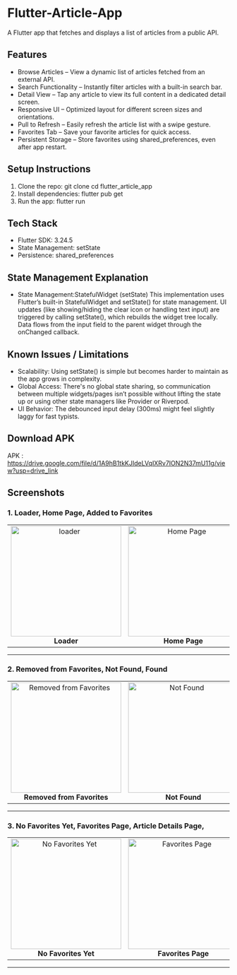 # Flutter-Article-App

A Flutter app that fetches and displays a list of articles from a public
API.
## Features
- Browse Articles – View a dynamic list of articles fetched from an external API.
- Search Functionality – Instantly filter articles with a built-in search bar.
- Detail View – Tap any article to view its full content in a dedicated detail screen.
- Responsive UI – Optimized layout for different screen sizes and orientations.
- Pull to Refresh – Easily refresh the article list with a swipe gesture.
- Favorites Tab – Save your favorite articles for quick access.
- Persistent Storage – Store favorites using shared_preferences, even after app restart.
  
## Setup Instructions
1. Clone the repo:
git clone <your-repo-link>
cd flutter_article_app
2. Install dependencies:
flutter pub get
3. Run the app:
flutter run
## Tech Stack
- Flutter SDK: 3.24.5
- State Management: setState
- Persistence: shared_preferences
## State Management Explanation
- State Management:StatefulWidget (setState)
This implementation uses Flutter’s built-in StatefulWidget and setState() for state management. UI updates (like showing/hiding the clear icon or handling text input) are triggered by calling setState(), which rebuilds the widget tree locally. Data flows from the input field to the parent widget through the onChanged callback.

## Known Issues / Limitations
- Scalability: Using setState() is simple but becomes harder to maintain as the app grows in complexity.
- Global Access: There's no global state sharing, so communication between multiple widgets/pages isn’t possible without lifting the state up or using other state managers like Provider or Riverpod.
- UI Behavior: The debounced input delay (300ms) might feel slightly laggy for fast typists.

## Download APK
APK : https://drive.google.com/file/d/1A9hB1tkKJIdeLVqIXRv7ION2N37mU11g/view?usp=drive_link

## Screenshots

### **1. Loader, Home Page, Added to Favorites**
<table>
  <tr>
    <td align="center">
      <img src="https://github.com/user-attachments/assets/0463b5ef-03f3-46b3-b234-3835058af2c2" alt="loader" width="250"/>
      <br><b>Loader</b>
    </td>
    <td align="center">
      <img src="https://github.com/user-attachments/assets/f37a5c18-e066-423b-8ce8-c59a771c671e" alt="Home Page" width="250"/>
      <br><b>Home Page</b>
    </td>
    <td align="center">
      <img src="https://github.com/user-attachments/assets/3ba44945-3e5c-48f0-9940-0a0ab4e283d3" alt="Added to Favorites" width="250"/>
      <br><b>Added to Favorites</b>
    </td>
  </tr>
</table>

---

### **2. Removed from Favorites, Not Found, Found**
<table>
  <tr>
    <td align="center">
      <img src="https://github.com/user-attachments/assets/faaba9f4-235a-44bc-a503-264583550549" alt="Removed from Favorites" width="250"/>
      <br><b>Removed from Favorites</b>
    </td>
    <td align="center">
      <img src="https://github.com/user-attachments/assets/428e6876-af21-4cb4-a964-137952217e7c" alt="Not Found" width="250"/>
      <br><b>Not Found</b>
    </td>
    <td align="center">
      <img src="https://github.com/user-attachments/assets/eb6a6872-098d-4ddd-82f6-f20307cd3909" alt="Found" width="250"/>
      <br><b>Found</b>
    </td>
  </tr>
</table>

---

### **3. No Favorites Yet, Favorites Page, Article Details Page,**
<table>
  <tr>
    <td align="center">
      <img src="https://github.com/user-attachments/assets/a174bcd4-dd45-4dc0-83c0-4d1df0edb9b1" alt="No Favorites Yet" width="250"/>
      <br><b>No Favorites Yet</b>
    </td>
    <td align="center">
      <img src="https://github.com/user-attachments/assets/cb1f2234-16eb-451b-9a45-600b16032497" alt="Favorites Page" width="250"/>
      <br><b>Favorites Page</b>
    </td>
    <td align="center">
      <img src="https://github.com/user-attachments/assets/5f354ecd-8da2-4ea1-967a-eccb07c1ff91" alt="Article Details Page" width="250"/>
      <br><b>Article Details Page</b>
    </td>
  </tr>
</table>

---
